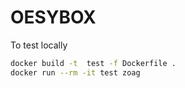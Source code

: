# OESYBOX

To test locally

```bash
docker build -t  test -f Dockerfile .
docker run --rm -it test zoag
```
